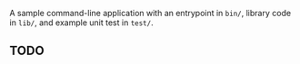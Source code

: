 A sample command-line application with an entrypoint in `bin/`, library code
in `lib/`, and example unit test in `test/`.

## TODO
